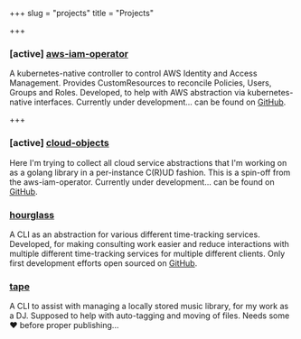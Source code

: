 +++
slug = "projects"
title = "Projects"

+++
### [active] [**aws-iam-operator**](https://github.com/redradrat/aws-iam-operator)

A kubernetes-native controller to control AWS Identity and Access Management. Provides CustomResources to reconcile Policies, Users, Groups and Roles. Developed, to help with AWS abstraction via kubernetes-native interfaces. Currently under development... can be found on [GitHub](https://github.com/redradrat/aws-iam-operator).

+++
### [active] [**cloud-objects**](https://github.com/redradrat/cloud-objects)

Here I'm trying to collect all cloud service abstractions that I'm working on as a golang library in a per-instance C(R)UD fashion. This is a spin-off from the aws-iam-operator.  Currently under development... can be found on [GitHub](https://github.com/redradrat/cloud-objects).

### [**hourglass**](https://github.com/redradrat/hourglass)

A CLI as an abstraction for various different time-tracking services. Developed, for making consulting work easier and reduce interactions with multiple different time-tracking services for multiple different clients. Only first development efforts open sourced on [GitHub](https://github.com/redradrat/hourglass).

### [**tape**](https://github.com/redradrat/tape)

A CLI to assist with managing a locally stored music library, for my work as a DJ. Supposed to help with auto-tagging and moving of files. Needs some ❤️ before proper publishing...